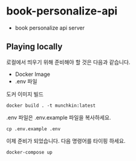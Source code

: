 # book-personalize-api

- book personalize api server

## Playing locally

로컬에서 띄우기 위해 준비해야 할 것은 다음과 같습니다.

- Docker Image
- .env 파일

도커 이미지 빌드

```shell script
docker build . -t munchkin:latest
```

.env 파일은 .env.example 파일을 복사하세요.

```shell script
cp .env.example .env
```

이제 준비가 되었습니다. 다음 명령어를 타이핑 하세요.

````shell script
docker-compose up
````
